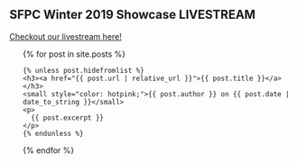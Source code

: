 
## SFPC Winter 2019 Showcase LIVESTREAM

[Checkout our livestream here!](https://www.youtube.com/watch?v=UqbO-gRyTdE)
<ul>
  {% for post in site.posts %}

    {% unless post.hidefromlist %}
    <h3><a href="{{ post.url | relative_url }}">{{ post.title }}</a></h3>
    <small style="color: hotpink;">{{ post.author }} on {{ post.date | date_to_string }}</small>
    <p>
      {{ post.excerpt }}
    </p>
    {% endunless %}
  {% endfor %}
</ul>

